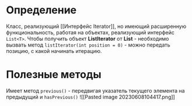 # Определение
Класс, реализующий [[Интерфейс Iterator]], но имеющий расширенную функциональность, работая на объектах, реализующий интерфейс `List<T>`. Чтобы получить объект **ListIterator** от **List** - необходимо вызвать метод `listIterator(int position = 0)` - можно передать позицию, с какой начинать итерацию.

# Полезные методы
Имеет метод `previous()` - передвигая указатель текущего элемента на предыдущий и `hasPrevious()`
![[Pasted image 20230608104417.png]]